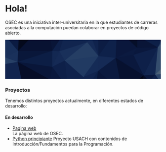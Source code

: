 # Hola!

OSEC es una iniciativa inter-universitaria en la que estudiantes de carreras asociadas a la computación puedan colaborar en proyectos de código abierto.

<img alt="banner" src='./assets/banner.png'>

### Proyectos

Tenemos distintos proyectos actualmente, en diferentes estados de desarrollo:

#### En desarrollo

- [Pagina web](https://github.com/osec-cl/website) \
   La página web de OSEC.
- [Python principiante](https://github.com/osec-cl/python-principiante)
   Proyecto USACH con contenidos de Introducción/Fundamentos para la Programación.
